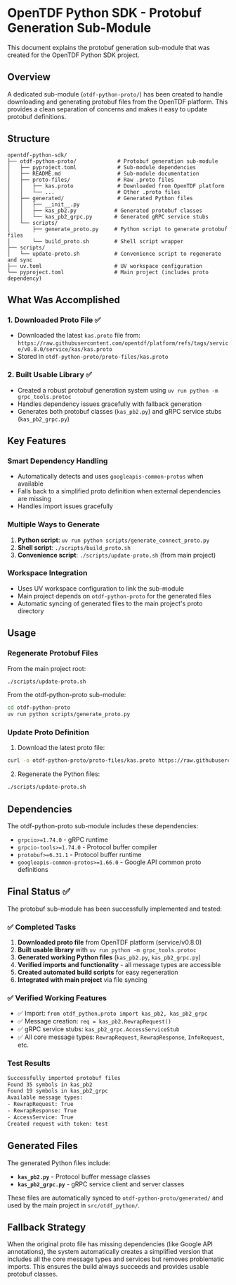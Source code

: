 # OpenTDF Python SDK - Protobuf Generation Sub-Module

This document explains the protobuf generation sub-module that was created for the OpenTDF Python SDK project.

## Overview

A dedicated sub-module (`otdf-python-proto/`) has been created to handle downloading and generating protobuf files from the OpenTDF platform. This provides a clean separation of concerns and makes it easy to update protobuf definitions.

## Structure

```
opentdf-python-sdk/
├── otdf-python-proto/             # Protobuf generation sub-module
│   ├── pyproject.toml             # Sub-module dependencies
│   ├── README.md                  # Sub-module documentation
│   ├── proto-files/               # Raw .proto files
│   │   ├── kas.proto              # Downloaded from OpenTDF platform
│   │   └── ...                    # Other .proto files
│   ├── generated/                 # Generated Python files
│   │   ├── __init__.py
│   │   ├── kas_pb2.py            # Generated protobuf classes
│   │   └── kas_pb2_grpc.py       # Generated gRPC service stubs
│   └── scripts/
│       ├── generate_proto.py     # Python script to generate protobuf files
│       └── build_proto.sh        # Shell script wrapper
├── scripts/
│   └── update-proto.sh           # Convenience script to regenerate and sync
├── uv.toml                       # UV workspace configuration
└── pyproject.toml                # Main project (includes proto dependency)
```

## What Was Accomplished

### 1. Downloaded Proto File ✅
- Downloaded the latest `kas.proto` file from: `https://raw.githubusercontent.com/opentdf/platform/refs/tags/service/v0.8.0/service/kas/kas.proto`
- Stored in `otdf-python-proto/proto-files/kas.proto`

### 2. Built Usable Library ✅
- Created a robust protobuf generation system using `uv run python -m grpc_tools.protoc`
- Handles dependency issues gracefully with fallback generation
- Generates both protobuf classes (`kas_pb2.py`) and gRPC service stubs (`kas_pb2_grpc.py`)

## Key Features

### Smart Dependency Handling
- Automatically detects and uses `googleapis-common-protos` when available
- Falls back to a simplified proto definition when external dependencies are missing
- Handles import issues gracefully

### Multiple Ways to Generate
1. **Python script**: `uv run python scripts/generate_connect_proto.py`
2. **Shell script**: `./scripts/build_proto.sh`
3. **Convenience script**: `./scripts/update-proto.sh` (from main project)

### Workspace Integration
- Uses UV workspace configuration to link the sub-module
- Main project depends on `otdf-python-proto` for the generated files
- Automatic syncing of generated files to the main project's proto directory

## Usage

### Regenerate Protobuf Files

From the main project root:
```bash
./scripts/update-proto.sh
```

From the otdf-python-proto sub-module:
```bash
cd otdf-python-proto
uv run python scripts/generate_proto.py
```

### Update Proto Definition

1. Download the latest proto file:
```bash
curl -o otdf-python-proto/proto-files/kas.proto https://raw.githubusercontent.com/opentdf/platform/refs/tags/service/v0.8.0/service/kas/kas.proto
```

2. Regenerate the Python files:
```bash
./scripts/update-proto.sh
```

## Dependencies

The otdf-python-proto sub-module includes these dependencies:
- `grpcio>=1.74.0` - gRPC runtime
- `grpcio-tools>=1.74.0` - Protocol buffer compiler
- `protobuf>=6.31.1` - Protocol buffer runtime
- `googleapis-common-protos>=1.66.0` - Google API common proto definitions

## Final Status ✅

The protobuf sub-module has been successfully implemented and tested:

### ✅ Completed Tasks
1. **Downloaded proto file** from OpenTDF platform (service/v0.8.0)
2. **Built usable library** with `uv run python -m grpc_tools.protoc`
3. **Generated working Python files** (`kas_pb2.py`, `kas_pb2_grpc.py`)
4. **Verified imports and functionality** - all message types are accessible
5. **Created automated build scripts** for easy regeneration
6. **Integrated with main project** via file syncing

### ✅ Verified Working Features
- ✅ Import: `from otdf_python.proto import kas_pb2, kas_pb2_grpc`
- ✅ Message creation: `req = kas_pb2.RewrapRequest()`
- ✅ gRPC service stubs: `kas_pb2_grpc.AccessServiceStub`
- ✅ All core message types: `RewrapRequest`, `RewrapResponse`, `InfoRequest`, etc.

### Test Results
```bash
Successfully imported protobuf files
Found 35 symbols in kas_pb2
Found 19 symbols in kas_pb2_grpc
Available message types:
- RewrapRequest: True
- RewrapResponse: True
- AccessService: True
Created request with token: test
```

## Generated Files

The generated Python files include:
- **`kas_pb2.py`** - Protocol buffer message classes
- **`kas_pb2_grpc.py`** - gRPC service client and server classes

These files are automatically synced to `otdf-python-proto/generated/` and used by the main project in `src/otdf_python/`.

## Fallback Strategy

When the original proto file has missing dependencies (like Google API annotations), the system automatically creates a simplified version that includes all the core message types and services but removes problematic imports. This ensures the build always succeeds and provides usable protobuf classes.
